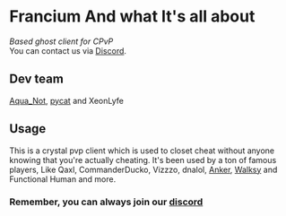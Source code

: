 # Francium And what It's all about

*Based ghost client for CPvP*   
You can contact us via [Discord](https://discord.gg/franciumcf).

## Dev team
[Aqua_Not](https://github.com/AquaNot), [pycat](https://github.com/pycatmc) and XeonLyfe

## Usage

This is a crystal pvp client which is used to closet cheat without anyone knowing that you're actually cheating.
It's been used by a ton of famous players, Like Qaxl, CommanderDucko, Vizzzo, dnalol, [Anker](https://github.com/AnkerFung), [Walksy](https://github.com/walksy) and Functional Human and more.

### Remember, you can always join our [discord](https://discord.gg/franciumcf)
